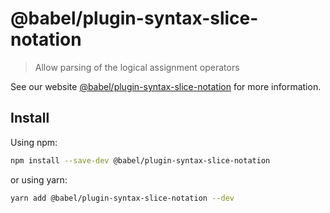 # @babel/plugin-syntax-slice-notation

> Allow parsing of the logical assignment operators

See our website [@babel/plugin-syntax-slice-notation](https://babeljs.io/docs/en/next/babel-plugin-syntax-slice-notation.html) for more information.

## Install

Using npm:

```sh
npm install --save-dev @babel/plugin-syntax-slice-notation
```

or using yarn:

```sh
yarn add @babel/plugin-syntax-slice-notation --dev
```
